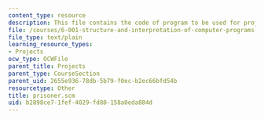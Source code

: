```yaml
---
content_type: resource
description: This file contains the code of program to be used for project 2.
file: /courses/6-001-structure-and-interpretation-of-computer-programs-spring-2005/b2898ce71fef4029fd80158a0eda884d_prisoner.scm
file_type: text/plain
learning_resource_types:
- Projects
ocw_type: OCWFile
parent_title: Projects
parent_type: CourseSection
parent_uid: 2655e936-78db-5b79-f0ec-b2ec66bfd54b
resourcetype: Other
title: prisoner.scm
uid: b2898ce7-1fef-4029-fd80-158a0eda884d
---
```

